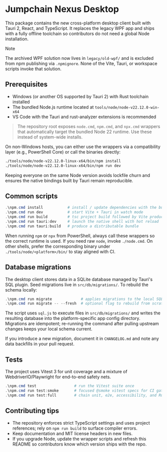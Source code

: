 # Jumpchain Nexus Desktop

This package contains the new cross-platform desktop client built with Tauri 2, React, and TypeScript. It replaces the legacy WPF app and ships with a fully offline toolchain so contributors do not need a global Node installation.

> [!NOTE]
> The archived WPF solution now lives in `legacy/old-wpf/` and is excluded from npm publishing via `.npmignore`. None of the Vite, Tauri, or workspace scripts invoke that solution.

## Prerequisites

- Windows (or another OS supported by Tauri 2) with Rust toolchain installed
- The bundled Node.js runtime located at `tools/node/node-v22.12.0-win-x64`
- VS Code with the Tauri and rust-analyzer extensions is recommended

> The repository root exposes `node.cmd`, `npm.cmd`, and `npx.cmd` wrappers that automatically target the bundled Node 22 runtime. Use these instead of system-wide installs.

On non-Windows hosts, you can either use the wrappers via a compatibility layer (e.g., PowerShell Core) or call the binaries directly:

```bash
./tools/node/node-v22.12.0-linux-x64/bin/npm install
./tools/node/node-v22.12.0-linux-x64/bin/npm run dev
```

Keeping everyone on the same Node version avoids lockfile churn and ensures the native bindings built by Tauri remain reproducible.

## Common scripts

```powershell
.\npm.cmd install           # install / update dependencies with the bundled Node
.\npm.cmd run dev           # start Vite + Tauri in watch mode
.\npm.cmd run build         # tsc project build followed by Vite production build
.\npm.cmd run tauri:dev     # launch the native shell with hot reload
.\npm.cmd run tauri:build   # produce a distributable bundle
```

When running `npm` or `npx` from PowerShell, always call these wrappers so the correct runtime is used. If you need raw `node`, invoke `./node.cmd`. On other shells, prefer the corresponding binary under `./tools/node/<platform>/bin/` to stay aligned with CI.

## Database migrations

The desktop client stores data in a SQLite database managed by Tauri's SQL plugin. Seed migrations live in `src/db/migrations/`. To rebuild the schema locally:

```powershell
.\npm.cmd run migrate             # applies migrations to the local SQLite store
.\npm.cmd run migrate -- --fresh  # optional flag to rebuild from scratch (see runMigrations.ts)
```

The script uses `sql.js` to execute files in `src/db/migrations/` and writes the resulting database into the platform-specific app config directory. Migrations are idempotent; re-running the command after pulling upstream changes keeps your local schema current.

If you introduce a new migration, document it in `CHANGELOG.md` and note any data backfills in your pull request.

## Tests

The project uses Vitest 3 for unit coverage and a mixture of WebdriverIO/Playwright for end-to-end safety nets.

```powershell
.\npm.cmd test                 # run the Vitest suite once
.\npm.cmd run test:smoke       # focused @smoke vitest specs for CI gating
.\npm.cmd run test:full        # chain unit, e2e, accessibility, and Rust checks
```

## Contributing tips

- The repository enforces strict TypeScript settings and uses project references; rely on `npm run build` to surface compiler errors.
- Keep documentation and MIT license headers in new files.
- If you upgrade Node, update the wrapper scripts and refresh this README so contributors know which version ships with the repo.
